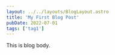 ```yaml
---
layout: ../../layouts/BlogLayout.astro
title: 'My First Blog Post'
pubDate: 2022-07-01
tags: ['tag1']
---
```


This is blog body.